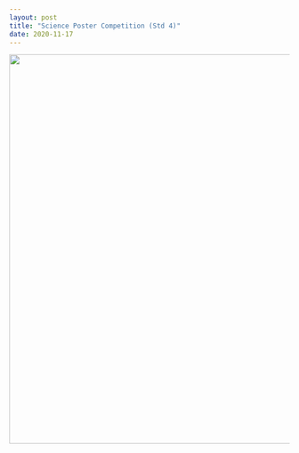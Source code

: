 ```yaml
---
layout: post
title: "Science Poster Competition (Std 4)"
date: 2020-11-17
---
```



<center>
    <img src="{{ 'assets/img/new poster.jpg'}}" width="700px" alt=""> 
</center>
    
